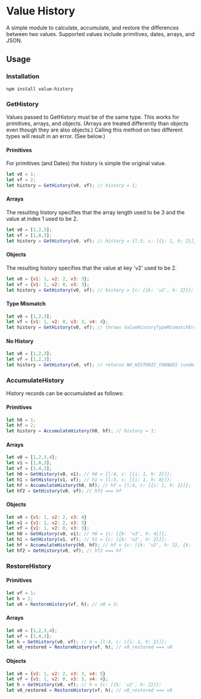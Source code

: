 # Value History
A simple module to calculate, accumulate, and restore the differences between two values. Supported values include primitives, dates, arrays, and JSON.
## Usage

### Installation
```
npm install value-history
```

### GetHistory
Values passed to GetHistory must be of the same type. This works for primitives, arrays, and objects. (Arrays are treated differently than objects even though they are also objects.) Calling this method on two different types will result in an error. (See below.)
#### Primitives
For primitives (and Dates) the history is simple the original value.
```javascript
let v0 = 1;
let vf = 2;
let history = GetHistory(v0, vf); // history = 1;
```

#### Arrays
The resulting history specifies that the array length used to be 3 and the value at index 1 used to be 2.
```javascript
let v0 = [1,2,3];
let vf = [1,0,3];
let history = GetHistory(v0, vf); // history = {l:3, c: [{i: 1, h: 2}]};
```

#### Objects
The resulting history specifies that the value at key 'v2' used to be 2.
```javascript
let v0 = {v1: 1, v2: 2, v3: 3};
let vf = {v1: 1, v2: 0, v3: 3};
let history = GetHistory(v0, vf); // history = {c: [{k: 'v2', h: 2}]};
```

#### Type Mismatch
```javascript
let v0 = [1,2,3];
let vf = {v1: 1, v2: 0, v3: 3, v4: 4};
let history = GetHistory(v0, vf); // throws ValueHistoryTypeMismatchError
```

#### No History
```javascript
let v0 = [1,2,3];
let vf = [1,2,3];
let history = GetHistory(v0, vf); // returns NO_HISTORIC_CHANGES (undefined)
```
### AccumulateHistory
History records can be accumulated as follows:
#### Primitives
```javascript
let h0 = 1;
let hf = 2;
let history = AccumulateHistory(h0, hf); // history = 1;
```
#### Arrays
```javascript
let v0 = [1,2,3,4];
let v1 = [1,0,3];
let vf = [1,4,3];
let h0 = GetHistory(v0, v1); // h0 = {l:4, c: [{i: 1, h: 2}]};
let h1 = GetHistory(v1, vf); // h1 = {l:3, c: [{i: 1, h: 0}]};
let hf = AccumulateHistory(h0, hf); // hf = {l:4, c: [{i: 1, h: 2}]};
let hf2 = GetHistory(v0, vf); // hf2 === hf
```
#### Objects
```javascript
let v0 = {v1: 1, v2: 2, v3: 4}
let v1 = {v1: 1, v2: 2, v3: 3}
let vf = {v1: 1, v2: 0, v3: 3};
let h0 = GetHistory(v0, v1); // h0 = {c: [{k: 'v3', h: 4}]};
let h1 = GetHistory(v1, vf); // h1 = {c: [{k: 'v2', h: 2}]};
let hf = AccumulateHistory(h0, hf); // hf = {c: [{k: 'v2', h: 2}, {k: 'v3', h: 4}]};
let hf2 = GetHistory(v0, vf); // hf2 === hf
```

### RestoreHistory
#### Primitives
```javascript
let vf = 1;
let h = 2;
let v0 = RestoreHistory(vf, h); // v0 = 2;
```
#### Arrays
```javascript
let v0 = [1,2,3,4];
let vf = [1,4,3];
let h = GetHistory(v0, vf); // h = {l:4, c: [{i: 1, h: 2}]};
let v0_restored = RestoreHistory(vf, h); // v0_restored === v0
```
#### Objects
```javascript
let v0 = {v1: 1, v2: 2, v3: 3, v4: 5}
let vf = {v1: 1, v2: 0, v3: 3, v4: 4};
let h = GetHistory(v0, vf); // h = {c: [{k: 'v2', h: 2}]};
let v0_restored = RestoreHistory(vf, h); // v0_restored === v0
```

